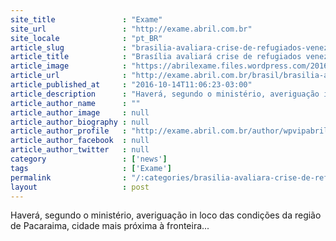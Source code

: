 ```yaml
---
site_title               : "Exame"
site_url                 : "http://exame.abril.com.br"
site_locale              : "pt_BR"
article_slug             : "brasilia-avaliara-crise-de-refugiados-venezuelanos"
article_title            : "Brasília avaliará crise de refugiados venezuelanos"
article_image            : "https://abrilexame.files.wordpress.com/2016/10/size_960_16_9_homem-e-crianca-cruzam-fronteira-da-venezuela-com-a-colombia.jpg?quality=70&strip=all&w=960"
article_url              : "http://exame.abril.com.br/brasil/brasilia-avaliara-crise-de-refugiados-venezuelanos/"
article_published_at     : "2016-10-14T11:06:23-03:00"
article_description      : "Haverá, segundo o ministério, averiguação in loco das condições da região de Pacaraima, cidade mais próxima à fronteira..."
article_author_name      : ""
article_author_image     : null
article_author_biography : null
article_author_profile   : "http://exame.abril.com.br/author/wpvipabril/"
article_author_facebook  : null
article_author_twitter   : null
category                 : ['news']
tags                     : ['Exame']
permalink                : "/:categories/brasilia-avaliara-crise-de-refugiados-venezuelanos/"
layout                   : post
---
```


Haverá, segundo o ministério, averiguação in loco das condições da região de Pacaraima, cidade mais próxima à fronteira...
